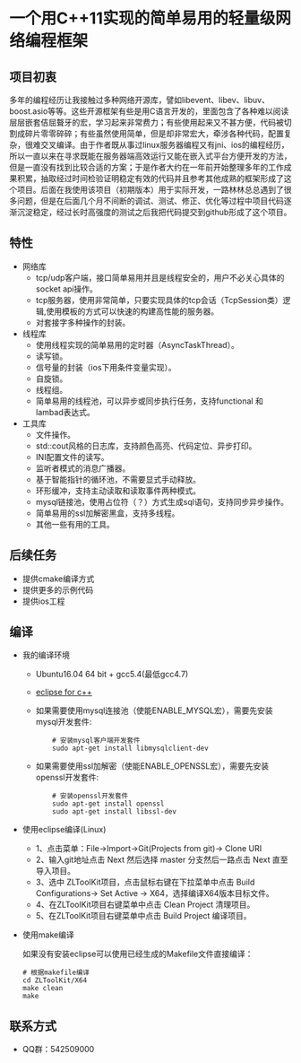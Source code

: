 # 一个用C++11实现的简单易用的轻量级网络编程框架
## 项目初衷
多年的编程经历让我接触过多种网络开源库，譬如libevent、libev、libuv、boost.asio等等。这些开源框架有些是用C语言开发的，里面包含了各种难以阅读层层嵌套佶屈聱牙的宏，学习起来非常费力；有些使用起来又不甚方便，代码被切割成碎片零零碎碎；有些虽然使用简单，但是却非常宏大，牵涉各种代码，配置复杂，很难交叉编译。由于作者既从事过linux服务器编程又有jni、ios的编程经历，所以一直以来在寻求既能在服务器端高效运行又能在嵌入式平台方便开发的方法，但是一直没有找到比较合适的方案；于是作者大约在一年前开始整理多年的工作成果积累，抽取经过时间检验证明稳定有效的代码并且参考其他成熟的框架形成了这个项目。后面在我使用该项目（初期版本）用于实际开发，一路林林总总遇到了很多问题，但是在后面几个月不间断的调试、测试、修正、优化等过程中项目代码逐渐沉淀稳定，经过长时高强度的测试之后我把代码提交到github形成了这个项目。

## 特性
- 网络库
  - tcp/udp客户端，接口简单易用并且是线程安全的，用户不必关心具体的socket api操作。
  - tcp服务器，使用非常简单，只要实现具体的tcp会话（TcpSession类）逻辑,使用模板的方式可以快速的构建高性能的服务器。
  - 对套接字多种操作的封装。
- 线程库
  - 使用线程实现的简单易用的定时器（AsyncTaskThread）。
  - 读写锁。
  - 信号量的封装（ios下用条件变量实现）。
  - 自旋锁。
  - 线程组。
  - 简单易用的线程池，可以异步或同步执行任务，支持functional 和 lambad表达式。
- 工具库
  - 文件操作。
  - std::cout风格的日志库，支持颜色高亮、代码定位、异步打印。
  - INI配置文件的读写。
  - 监听者模式的消息广播器。
  - 基于智能指针的循环池，不需要显式手动释放。
  - 环形缓冲，支持主动读取和读取事件两种模式。
  - mysql链接池，使用占位符（？）方式生成sql语句，支持同步异步操作。
  - 简单易用的ssl加解密黑盒，支持多线程。
  - 其他一些有用的工具。
 
## 后续任务
- 提供cmake编译方式
- 提供更多的示例代码
- 提供ios工程

## 编译
- 我的编译环境
  - Ubuntu16.04 64 bit + gcc5.4(最低gcc4.7)
  - [eclipse for c++](https://www.eclipse.org/downloads/download.php?file=/oomph/epp/neon/R3/eclipse-inst-mac64.tar.gz)
  - 如果需要使用mysql连接池（使能ENABLE_MYSQL宏），需要先安装mysql开发套件:

    ```
        # 安装mysql客户端开发套件
        sudo apt-get install libmysqlclient-dev
    ```

  - 如果需要使用ssl加解密（使能ENABLE_OPENSSL宏），需要先安装openssl开发套件:

    ```
        # 安装openssl开发套件
        sudo apt-get install openssl
        sudo apt-get install libssl-dev
    ```

- 使用eclipse编译(Linux)
  - 1、点击菜单：File->Import->Git(Projects from git)-> Clone URI 
  - 2、输入git地址点击 Next 然后选择 master 分支然后一路点击 Next 直至导入项目。
  - 3、选中 ZLToolKit项目，点击鼠标右键在下拉菜单中点击 Build Configurations-> Set Active -> X64，选择编译X64版本目标文件。
  - 4、在ZLToolKit项目右键菜单中点击 Clean Project 清理项目。
  - 5、在ZLToolKit项目右键菜单中点击 Build Project 编译项目。
 
- 使用make编译

    如果没有安装eclipse可以使用已经生成的Makefile文件直接编译：

    ```
    # 根据makefile编译
    cd ZLToolKit/X64
    make clean
    make
    ```
    
## 联系方式
- QQ群：542509000

